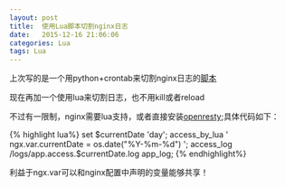 ```yaml
---
layout: post
title:  使用Lua脚本切割nginx日志
date:   2015-12-16 21:06:06
categories: Lua
tags: Lua
---
```



上次写的是一个用python+crontab来切割nginx日志的[脚本]

现在再加一个使用lua来切割日志，也不用kill或者reload


不过有一限制，nginx需要lua支持，或者直接安装[openresty];具体代码如下：

{% highlight lua%}
set $currentDate 'day';
access_by_lua '
    ngx.var.currentDate = os.date("%Y-%m-%d")
';
access_log /logs/app.access.$currentDate.log app_log;
{% endhighlight%}

利益于ngx.var可以和nginx配置中声明的变量能够共享！


[openresty]: http://openresty.org
[脚本]: /python/2015/11/17/ngx-cut-log.html
